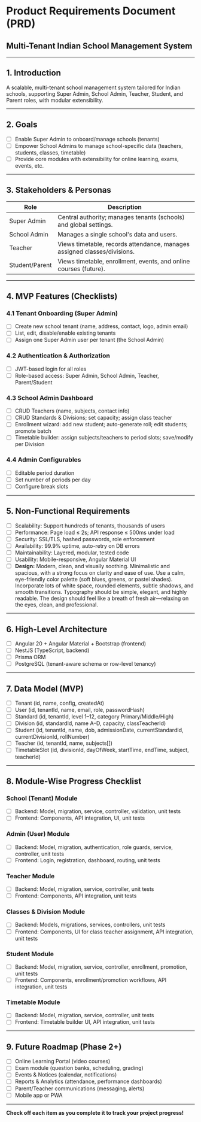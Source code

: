 # Product Requirements Document (PRD)

## Multi-Tenant Indian School Management System

---

## 1. Introduction
A scalable, multi-tenant school management system tailored for Indian schools, supporting Super Admin, School Admin, Teacher, Student, and Parent roles, with modular extensibility.

---

## 2. Goals
- [ ] Enable Super Admin to onboard/manage schools (tenants)
- [ ] Empower School Admins to manage school-specific data (teachers, students, classes, timetable)
- [ ] Provide core modules with extensibility for online learning, exams, events, etc.

---

## 3. Stakeholders & Personas
| Role           | Description                                                                 |
|----------------|-----------------------------------------------------------------------------|
| Super Admin    | Central authority; manages tenants (schools) and global settings.           |
| School Admin   | Manages a single school's data and users.                                   |
| Teacher        | Views timetable, records attendance, manages assigned classes/divisions.     |
| Student/Parent | Views timetable, enrollment, events, and online courses (future).           |

---

## 4. MVP Features (Checklists)

### 4.1 Tenant Onboarding (Super Admin)
- [ ] Create new school tenant (name, address, contact, logo, admin email)
- [ ] List, edit, disable/enable existing tenants
- [ ] Assign one Super Admin user per tenant (the School Admin)

### 4.2 Authentication & Authorization
- [ ] JWT-based login for all roles
- [ ] Role-based access: Super Admin, School Admin, Teacher, Parent/Student

### 4.3 School Admin Dashboard
- [ ] CRUD Teachers (name, subjects, contact info)
- [ ] CRUD Standards & Divisions; set capacity; assign class teacher
- [ ] Enrollment wizard: add new student; auto-generate roll; edit students; promote batch
- [ ] Timetable builder: assign subjects/teachers to period slots; save/modify per Division

### 4.4 Admin Configurables
- [ ] Editable period duration
- [ ] Set number of periods per day
- [ ] Configure break slots

---

## 5. Non-Functional Requirements
- [ ] Scalability: Support hundreds of tenants, thousands of users
- [ ] Performance: Page load ≤ 2s; API response ≤ 500ms under load
- [ ] Security: SSL/TLS, hashed passwords, role enforcement
- [ ] Availability: 99.9% uptime, auto-retry on DB errors
- [ ] Maintainability: Layered, modular, tested code
- [ ] Usability: Mobile-responsive, Angular Material UI
- [ ] **Design:** Modern, clean, and visually soothing. Minimalistic and spacious, with a strong focus on clarity and ease of use. Use a calm, eye-friendly color palette (soft blues, greens, or pastel shades). Incorporate lots of white space, rounded elements, subtle shadows, and smooth transitions. Typography should be simple, elegant, and highly readable. The design should feel like a breath of fresh air—relaxing on the eyes, clean, and professional.

---

## 6. High-Level Architecture
- [ ] Angular 20 + Angular Material + Bootstrap (frontend)
- [ ] NestJS (TypeScript, backend)
- [ ] Prisma ORM
- [ ] PostgreSQL (tenant-aware schema or row-level tenancy)

---

## 7. Data Model (MVP)
- [ ] Tenant (id, name, config, createdAt)
- [ ] User (id, tenantId, name, email, role, passwordHash)
- [ ] Standard (id, tenantId, level 1–12, category Primary/Middle/High)
- [ ] Division (id, standardId, name A–D, capacity, classTeacherId)
- [ ] Student (id, tenantId, name, dob, admissionDate, currentStandardId, currentDivisionId, rollNumber)
- [ ] Teacher (id, tenantId, name, subjects[])
- [ ] TimetableSlot (id, divisionId, dayOfWeek, startTime, endTime, subject, teacherId)

---

## 8. Module-Wise Progress Checklist

### School (Tenant) Module
- [ ] Backend: Model, migration, service, controller, validation, unit tests
- [ ] Frontend: Components, API integration, UI, unit tests

### Admin (User) Module
- [ ] Backend: Model, migration, authentication, role guards, service, controller, unit tests
- [ ] Frontend: Login, registration, dashboard, routing, unit tests

### Teacher Module
- [ ] Backend: Model, migration, service, controller, unit tests
- [ ] Frontend: Components, API integration, unit tests

### Classes & Division Module
- [ ] Backend: Models, migrations, services, controllers, unit tests
- [ ] Frontend: Components, UI for class teacher assignment, API integration, unit tests

### Student Module
- [ ] Backend: Model, migration, service, controller, enrollment, promotion, unit tests
- [ ] Frontend: Components, enrollment/promotion workflows, API integration, unit tests

### Timetable Module
- [ ] Backend: Model, migration, service, controller, unit tests
- [ ] Frontend: Timetable builder UI, API integration, unit tests

---

## 9. Future Roadmap (Phase 2+)
- [ ] Online Learning Portal (video courses)
- [ ] Exam module (question banks, scheduling, grading)
- [ ] Events & Notices (calendar, notifications)
- [ ] Reports & Analytics (attendance, performance dashboards)
- [ ] Parent/Teacher communications (messaging, alerts)
- [ ] Mobile app or PWA

---

**Check off each item as you complete it to track your project progress!** 